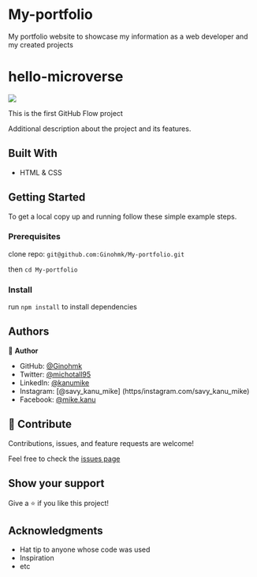 # My-portfolio

My portfolio website to showcase my information as a web developer and my created projects

# hello-microverse

![](https://img.shields.io/badge/Microverse-blueviolet)



This is the first GitHub Flow project

Additional description about the project and its features.

## Built With

- HTML & CSS

## Getting Started

To get a local copy up and running follow these simple example steps.

### Prerequisites

clone repo: `git@github.com:Ginohmk/My-portfolio.git`

then
`cd My-portfolio`

### Install

run `npm install` to install dependencies

## Authors

👤 **Author**

- GitHub: [@Ginohmk](https://github.com/Ginohmk)
- Twitter: [@michotall95](https://www.twitter.com/michotall95)
- LinkedIn: [@kanumike](https://www.linkedin.com/in/kanu-mike-497119211/)
- Instagram: [@savy_kanu_mike] (https/instagram.com/savy_kanu_mike)
- Facebook: [@mike.kanu](https://www.facebook.com/mike.kanu)

## 🤝 Contribute

Contributions, issues, and feature requests are welcome!

Feel free to check the [issues page](../../issues/)

## Show your support

Give a ⭐️ if you like this project!

## Acknowledgments

- Hat tip to anyone whose code was used
- Inspiration
- etc

